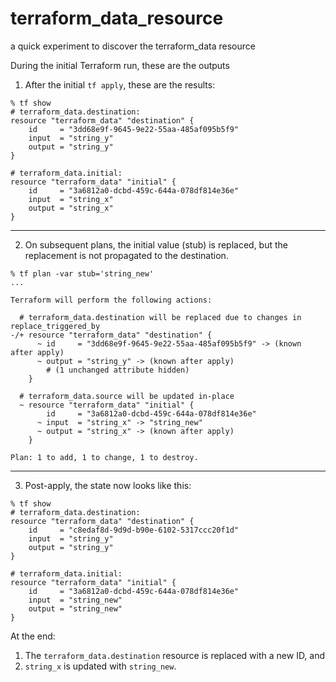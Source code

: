 # terraform_data_resource

a quick experiment to discover the terraform_data resource


During the initial Terraform run, these are the outputs
1) After the initial `tf apply`, these are the results:

```hcl
% tf show
# terraform_data.destination:
resource "terraform_data" "destination" {
    id     = "3dd68e9f-9645-9e22-55aa-485af095b5f9"
    input  = "string_y"
    output = "string_y"
}

# terraform_data.initial:
resource "terraform_data" "initial" {
    id     = "3a6812a0-dcbd-459c-644a-078df814e36e"
    input  = "string_x"
    output = "string_x"
}
```

---

2) On subsequent plans, the initial value (stub) is replaced, but the replacement is not propagated to the destination.

```hcl
% tf plan -var stub='string_new'
...

Terraform will perform the following actions:

  # terraform_data.destination will be replaced due to changes in replace_triggered_by
-/+ resource "terraform_data" "destination" {
      ~ id     = "3dd68e9f-9645-9e22-55aa-485af095b5f9" -> (known after apply)
      ~ output = "string_y" -> (known after apply)
        # (1 unchanged attribute hidden)
    }

  # terraform_data.source will be updated in-place
  ~ resource "terraform_data" "initial" {
        id     = "3a6812a0-dcbd-459c-644a-078df814e36e"
      ~ input  = "string_x" -> "string_new"
      ~ output = "string_x" -> (known after apply)
    }

Plan: 1 to add, 1 to change, 1 to destroy.
```

---

3) Post-apply, the state now looks like this:

```hcl
% tf show
# terraform_data.destination:
resource "terraform_data" "destination" {
    id     = "c8edaf8d-9d9d-b90e-6102-5317ccc20f1d"
    input  = "string_y"
    output = "string_y"
}

# terraform_data.initial:
resource "terraform_data" "initial" {
    id     = "3a6812a0-dcbd-459c-644a-078df814e36e"
    input  = "string_new"
    output = "string_new"
}
```

At the end:
1) The `terraform_data.destination` resource is replaced with a new ID, and
2) `string_x` is updated with `string_new`. 
